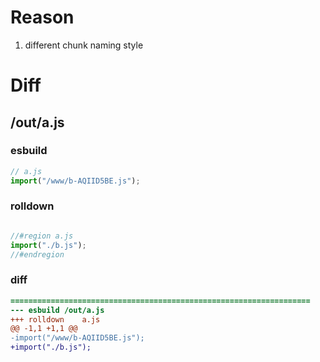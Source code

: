 # Reason
1. different chunk naming style
# Diff
## /out/a.js
### esbuild
```js
// a.js
import("/www/b-AQIID5BE.js");
```
### rolldown
```js

//#region a.js
import("./b.js");
//#endregion

```
### diff
```diff
===================================================================
--- esbuild	/out/a.js
+++ rolldown	a.js
@@ -1,1 +1,1 @@
-import("/www/b-AQIID5BE.js");
+import("./b.js");

```